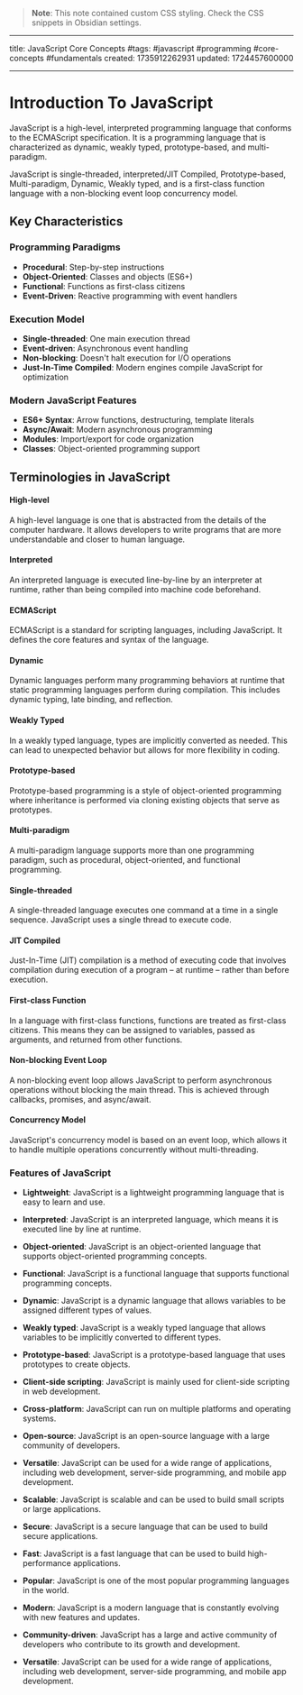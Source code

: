> **Note**: This note contained custom CSS styling. Check the CSS snippets in Obsidian settings.

---

title: JavaScript Core Concepts
#tags: #javascript #programming #core-concepts #fundamentals
created: 1735912262931
updated: 1724457600000

---

<!--#region styles-->
<!--#endregion-->

# Introduction To JavaScript

JavaScript is a high-level, interpreted programming language that conforms to the ECMAScript specification. It is a programming language that is characterized as dynamic, weakly typed, prototype-based, and multi-paradigm.

JavaScript is single-threaded, interpreted/JIT Compiled, Prototype-based, Multi-paradigm, Dynamic, Weakly typed, and is a first-class function language with a non-blocking event loop concurrency model.

## Key Characteristics

### Programming Paradigms

- **Procedural**: Step-by-step instructions
- **Object-Oriented**: Classes and objects (ES6+)
- **Functional**: Functions as first-class citizens
- **Event-Driven**: Reactive programming with event handlers

### Execution Model

- **Single-threaded**: One main execution thread
- **Event-driven**: Asynchronous event handling
- **Non-blocking**: Doesn't halt execution for I/O operations
- **Just-In-Time Compiled**: Modern engines compile JavaScript for optimization

### Modern JavaScript Features

- **ES6+ Syntax**: Arrow functions, destructuring, template literals
- **Async/Await**: Modern asynchronous programming
- **Modules**: Import/export for code organization
- **Classes**: Object-oriented programming support

## Terminologies in JavaScript

#### High-level

A high-level language is one that is abstracted from the details of the computer hardware. It allows developers to write programs that are more understandable and closer to human language.

#### Interpreted

An interpreted language is executed line-by-line by an interpreter at runtime, rather than being compiled into machine code beforehand.

#### ECMAScript

ECMAScript is a standard for scripting languages, including JavaScript. It defines the core features and syntax of the language.

#### Dynamic

Dynamic languages perform many programming behaviors at runtime that static programming languages perform during compilation. This includes dynamic typing, late binding, and reflection.

#### Weakly Typed

In a weakly typed language, types are implicitly converted as needed. This can lead to unexpected behavior but allows for more flexibility in coding.

#### Prototype-based

Prototype-based programming is a style of object-oriented programming where inheritance is performed via cloning existing objects that serve as prototypes.

#### Multi-paradigm

A multi-paradigm language supports more than one programming paradigm, such as procedural, object-oriented, and functional programming.

#### Single-threaded

A single-threaded language executes one command at a time in a single sequence. JavaScript uses a single thread to execute code.

#### JIT Compiled

Just-In-Time (JIT) compilation is a method of executing code that involves compilation during execution of a program – at runtime – rather than before execution.

#### First-class Function

In a language with first-class functions, functions are treated as first-class citizens. This means they can be assigned to variables, passed as arguments, and returned from other functions.

#### Non-blocking Event Loop

A non-blocking event loop allows JavaScript to perform asynchronous operations without blocking the main thread. This is achieved through callbacks, promises, and async/await.

#### Concurrency Model

JavaScript's concurrency model is based on an event loop, which allows it to handle multiple operations concurrently without multi-threading.

### Features of JavaScript

- <b>Lightweight</b>: JavaScript is a lightweight programming language that is easy to learn and use.

- <b>Interpreted</b>: JavaScript is an interpreted language, which means it is executed line by line at runtime.
- <b>Object-oriented</b>: JavaScript is an object-oriented language that supports object-oriented programming concepts.
- <b>Functional</b>: JavaScript is a functional language that supports functional programming concepts.
- <b>Dynamic</b>: JavaScript is a dynamic language that allows variables to be assigned different types of values.
- <b>Weakly typed</b>: JavaScript is a weakly typed language that allows variables to be implicitly converted to different types.
- <b>Prototype-based</b>: JavaScript is a prototype-based language that uses prototypes to create objects.
- <b>Client-side scripting</b>: JavaScript is mainly used for client-side scripting in web development.
- <b>Cross-platform</b>: JavaScript can run on multiple platforms and operating systems.
- <b>Open-source</b>: JavaScript is an open-source language with a large community of developers.
- <b>Versatile</b>: JavaScript can be used for a wide range of applications, including web development, server-side programming, and mobile app development.
- <b>Scalable</b>: JavaScript is scalable and can be used to build small scripts or large applications.
- <b>Secure</b>: JavaScript is a secure language that can be used to build secure applications.
- <b>Fast</b>: JavaScript is a fast language that can be used to build high-performance applications.
- <b>Popular</b>: JavaScript is one of the most popular programming languages in the world.
- <b>Modern</b>: JavaScript is a modern language that is constantly evolving with new features and updates.
- <b>Community-driven</b>: JavaScript has a large and active community of developers who contribute to its growth and development.
- <b>Versatile</b>: JavaScript can be used for a wide range of applications, including web development, server-side programming, and mobile app development.
